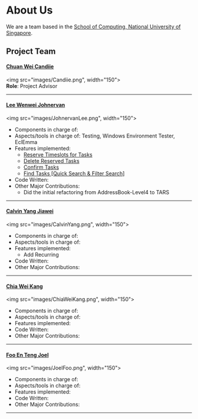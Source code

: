 # About Us

We are a team based in the [School of Computing, National University of Singapore](http://www.comp.nus.edu.sg).

## Project Team

#### [Chuan Wei Candiie](https://github.com/Candiie) <br>
<img src="images/Candiie.png", width="150"><br>
**Role**: Project Advisor

----- 

#### [Lee Wenwei Johnervan](http://github.com/johnervan) <br>
<img src="images/JohnervanLee.png", width="150"><br>

* Components in charge of:
* Aspects/tools in charge of: Testing, Windows Environment Tester, EclEmma
* Features implemented: 
   * [Reserve Timeslots for Tasks](https://github.com/CS2103AUG2016-F10-C1/main/blob/develop/docs/UserGuide.md#reserving-timeslots-for-a-task--rsv)
   * [Delete Reserved Tasks](https://github.com/CS2103AUG2016-F10-C1/main/blob/develop/docs/UserGuide.md#deleting-a-task-with-reserved-timeslots--rsv-d)
   * [Confirm Tasks](https://github.com/CS2103AUG2016-F10-C1/main/blob/develop/docs/UserGuide.md#confirming-a-reserved-timeslot--confirm)
   * [Find Tasks [Quick Search & Filter Search]](https://github.com/CS2103AUG2016-F10-C1/main/blob/develop/docs/UserGuide.md#finding-tasks--find)
* Code Written:
* Other Major Contributions:
   * Did the initial refactoring from AddressBook-Level4 to TARS

-----

#### [Calvin Yang Jiawei](http://github.com/origiri) <br>
<img src="images/CalvinYang.png", width="150"><br>

* Components in charge of:
* Aspects/tools in charge of:
* Features implemented: 
   * Add Recurring
* Code Written:
* Other Major Contributions:

-----

#### [Chia Wei Kang](http://github.com/weikangchia) <br>
<img src="images/ChiaWeiKang.png", width="150"><br>

* Components in charge of:
* Aspects/tools in charge of:
* Features implemented: 
* Code Written:
* Other Major Contributions:

-----

#### [Foo En Teng Joel](http://github.com/jaeoheeail) <br>
<img src="images/JoelFoo.png", width="150"><br>

* Components in charge of:
* Aspects/tools in charge of:
* Features implemented: 
* Code Written:
* Other Major Contributions:

 -----
